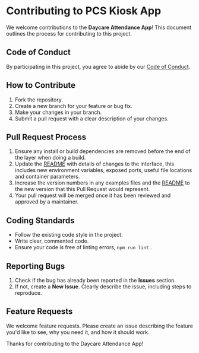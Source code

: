 # Contributing to PCS Kiosk App

We welcome contributions to the **Daycare Attendance App**! This document outlines the process for contributing to this project.

## Code of Conduct
By participating in this project, you agree to abide by our [Code of Conduct](https://github.com/smonnar/daycare_attendance/blob/master/docs/%20CODE_OF_CONDUCT.md).

## How to Contribute
1. Fork the repository.
2. Create a new branch for your feature or bug fix.
3. Make your changes in your branch.
4. Submit a pull request with a clear description of your changes.

## Pull Request Process
1. Ensure any install or build dependencies are removed before the end of the layer when doing a build.
2. Update the [README](https://github.com/smonnar/daycare_attendance/blob/master/readme.md) with details of changes to the interface, this includes new environment variables, exposed ports, useful file locations and container parameters.
3. Increase the version numbers in any examples files and the [README](https://github.com/smonnar/daycare_attendance/blob/master/readme.md) to the new version that this Pull Request would represent.
4. Your pull request will be merged once it has been reviewed and approved by a maintainer.

## Coding Standards
- Follow the existing code style in the project.
- Write clear, commented code.
- Ensure your code is free of linting errors, `npm run lint` .

## Reporting Bugs
1. Check if the bug has already been reported in the **Issues** section.
2. If not, create a **New Issue**. Clearly describe the issue, including steps to reproduce.

## Feature Requests
We welcome feature requests. Please create an issue describing the feature you'd like to see, why you need it, and how it should work.

Thanks for contributing to the Daycare Attendance App!
